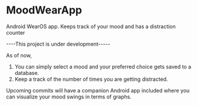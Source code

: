# MoodWearApp
 Android WearOS app. Keeps track of your mood and has a distraction counter

 ----This project is under development-----

 As of now, 
 1. You can simply select a mood and your preferred choice gets saved to a database.
 2. Keep a track of the number of times you are getting distracted.
 
 Upcoming commits will have a companion
 Android app included where you can visualize your mood swings in terms of graphs.
